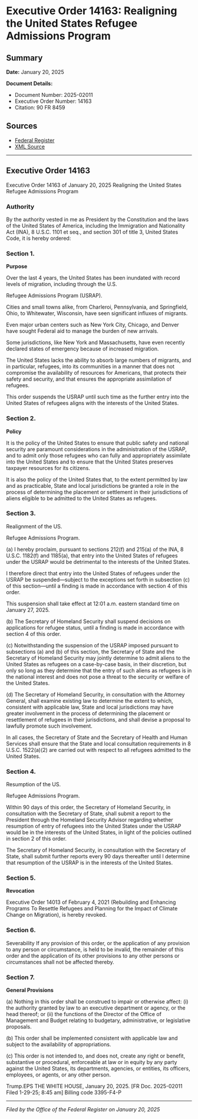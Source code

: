 # Executive Order 14163: Realigning the United States Refugee Admissions Program

## Summary

**Date:** January 20, 2025

**Document Details:**
- Document Number: 2025-02011
- Executive Order Number: 14163
- Citation: 90 FR 8459

## Sources
- [Federal Register](https://www.federalregister.gov/documents/2025/01/30/2025-02011/realigning-the-united-states-refugee-admissions-program)
- [XML Source](https://www.federalregister.gov/documents/full_text/xml/2025/01/30/2025-02011.xml)

---

## Executive Order 14163

Executive Order 14163 of January 20, 2025
Realigning the United States Refugee Admissions Program
### Authority

By the authority vested in me as President by the Constitution and the laws of the United States of America, including the Immigration and Nationality Act (INA), 8 U.S.C. 1101 
et seq.,
and section 301 of title 3, United States Code, it is hereby ordered:
### Section 1.

**Purpose**

Over the last 4 years, the United States has been inundated with record levels of migration, including through the U.S.

Refugee Admissions Program (USRAP).

Cities and small towns alike, from Charleroi, Pennsylvania, and Springfield, Ohio, to Whitewater, Wisconsin, have seen significant influxes of migrants.

Even major urban centers such as New York City, Chicago, and Denver have sought Federal aid to manage the burden of new arrivals.

Some jurisdictions, like New York and Massachusetts, have even recently declared states of emergency because of increased migration.

The United States lacks the ability to absorb large numbers of migrants, and in particular, refugees, into its communities in a manner that does not compromise the availability of resources for Americans, that protects their safety and security, and that ensures the appropriate assimilation of refugees.

This order suspends the USRAP until such time as the further entry into the United States of refugees aligns with the interests of the United States.
### Section 2.

**Policy**

It is the policy of the United States to ensure that public safety and national security are paramount considerations in the administration of the USRAP, and to admit only those refugees who can fully and appropriately assimilate into the United States and to ensure that the United States preserves taxpayer resources for its citizens.

It is also the policy of the United States that, to the extent permitted by law and as practicable, State and local jurisdictions be granted a role in the process of determining the placement or settlement in their jurisdictions of aliens eligible to be admitted to the United States as refugees.
### Section 3.

Realignment of the US.

Refugee Admissions Program.

(a) I hereby proclaim, pursuant to sections 212(f) and 215(a) of the INA, 8 U.S.C. 1182(f) and 1185(a), that entry into the United States of refugees under the USRAP would be detrimental to the interests of the United States.

I therefore direct that entry into the United States of refugees under the USRAP be suspended—subject to the exceptions set forth in subsection (c) of this section—until a finding is made in accordance with section 4 of this order.

This suspension shall take effect at 12:01 a.m. eastern standard time on January 27, 2025.

(b) The Secretary of Homeland Security shall suspend decisions on applications for refugee status, until a finding is made in accordance with section 4 of this order.

(c) Notwithstanding the suspension of the USRAP imposed pursuant to subsections (a) and (b) of this section, the Secretary of State and the Secretary of Homeland Security may jointly determine to admit aliens to the United States as refugees on a case-by-case basis, in their discretion, but only so long as they determine that the entry of such aliens as refugees is in the national interest and does not pose a threat to the security or welfare of the United States.

(d) The Secretary of Homeland Security, in consultation with the Attorney General, shall examine existing law to determine the extent to which, consistent with applicable law, State and local jurisdictions may have greater involvement in the process of determining the placement or resettlement of refugees in their jurisdictions, and shall devise a proposal to lawfully promote such involvement.

In all cases, the Secretary of State and the Secretary of Health and Human Services shall ensure that the State and local consultation requirements in 8 U.S.C. 1522(a)(2) are carried out with respect to all refugees admitted to the United States.
### Section 4.

Resumption of the US.

Refugee Admissions Program.

Within 90 days of this order, the Secretary of Homeland Security, in consultation with the Secretary of State, shall submit a report to the President through the Homeland Security Advisor regarding whether resumption of entry of refugees into the United States under the USRAP would be in the interests of the United States, in light of the policies outlined in section 2 of this order.

The Secretary of Homeland Security, in consultation with the Secretary of State, shall submit further reports every 90 days thereafter until I determine that resumption of the USRAP is in the interests of the United States.
### Section 5.

**Revocation**

Executive Order 14013 of February 4, 2021 (Rebuilding and Enhancing Programs To Resettle Refugees and Planning for the Impact of Climate Change on Migration), is hereby revoked.
### Section 6.

Severability
If any provision of this order, or the application of any provision to any person or circumstance, is held to be invalid, the remainder of this order and the application of its other provisions to any other persons or circumstances shall not be affected thereby.
### Section 7.

**General Provisions**

(a) Nothing in this order shall be construed to impair or otherwise affect:
    (i) the authority granted by law to an executive department or agency, or the head thereof; or
    (ii) the functions of the Director of the Office of Management and Budget relating to budgetary, administrative, or legislative proposals.

(b) This order shall be implemented consistent with applicable law and subject to the availability of appropriations.

(c) This order is not intended to, and does not, create any right or benefit, substantive or procedural, enforceable at law or in equity by any party against the United States, its departments, agencies, or entities, its officers, employees, or agents, or any other person.

Trump.EPS
THE WHITE HOUSE,
January 20, 2025.
[FR Doc. 2025-02011 
Filed 1-29-25; 8:45 am]
Billing code 3395-F4-P

---

*Filed by the Office of the Federal Register on January 20, 2025*

